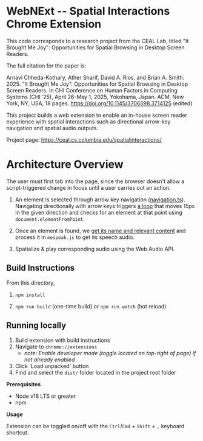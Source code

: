 # WebNExt -- Spatial Interactions Chrome Extension

This code corresponds to a research project from the CEAL Lab, titled "It Brought Me Joy": Opportunities for Spatial Browsing in Desktop Screen Readers.

The full citation for the paper is:

Arnavi Chheda-Kothary, Ather Sharif, David A. Rios, and Brian A. Smith. 2025. “It Brought Me Joy”: Opportunities for Spatial Browsing in Desktop Screen Readers. In CHI Conference on Human Factors in Computing Systems (CHI ’25), April 26-May 1, 2025, Yokohama, Japan. ACM, New York, NY, USA, 18 pages. https://doi.org/10.1145/3706598.3714125 (edited)

This project builds a web extension to enable an in-house screen reader experience with spatial interactions such as directional arrow-key navigation and spatial audio outputs.

Project page: https://ceal.cs.columbia.edu/spatialinteractions/

# Architecture Overview
The user must first tab into the page, since the browser doesn't allow a script-triggered change in focus until a user carries out an action.

1. An element is selected through arrow key navigation ([navigation.ts](https://github.com/ColumbiaCEAL/spatial-interactions-extension/blob/main/src/navigation.ts)). Navigating directionally with arrow keys triggers [a loop](https://github.com/ColumbiaCEAL/spatial-interactions-extension/blob/092e257233ddba7d2cd7c908d8592b37b702e69a/src/utils/element.utils.ts#L318) that moves 15px in the given direction and checks for an element at that point using `document.elementFromPoint`.

2. Once an element is found, we [get its name and relevant content](https://github.com/ColumbiaCEAL/spatial-interactions-extension/blob/092e257233ddba7d2cd7c908d8592b37b702e69a/src/textContent.ts#L9) and process it in `mespeak.js` to get its speech audio.

3. Spatialize & play corresponding audio using the Web Audio API.

## Build Instructions

From this directory,
1. `npm install`

2. `npm run build` (one-time build) or `npm run watch` (hot reload)

## Running locally
1. Build extension with build instructions
2. Navigate to `chrome://extensions`
    -  _note: Enable developer mode (toggle located on top-right of page) if not already enabled_
3. Click 'Load unpacked' button
4. Find and select the `dist/` folder located in the project root folder

**Prerequisites**

- Node v18 LTS or greater
- npm

**Usage**

Extension can be toggled on/off with the `Ctrl`/`Cmd` + `Shift` + `,` keyboard shortcut.
